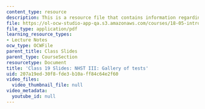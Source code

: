 ```yaml
---
content_type: resource
description: This is a resource file that contains information regarding class 19.
file: https://ol-ocw-studio-app-qa.s3.amazonaws.com/courses/18-05-introduction-to-probability-and-statistics-spring-2014/207a19ed30f8fde3b10aff84c64e2f60_MIT18_05S14_class19_slides.pdf
file_type: application/pdf
learning_resource_types:
- Lecture Notes
ocw_type: OCWFile
parent_title: Class Slides
parent_type: CourseSection
resourcetype: Document
title: 'Class 19 Slides: NHST III: Gallery of tests'
uid: 207a19ed-30f8-fde3-b10a-ff84c64e2f60
video_files:
  video_thumbnail_file: null
video_metadata:
  youtube_id: null
---
```

